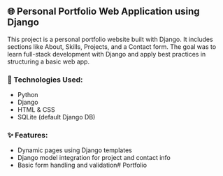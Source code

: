 ## 🌐 Personal Portfolio Web Application using Django

This project is a personal portfolio website built with Django. It includes sections like About, Skills, Projects, and a Contact form. The goal was to learn full-stack development with Django and apply best practices in structuring a basic web app.

### 🔧 Technologies Used:
- Python
- Django
- HTML & CSS
- SQLite (default Django DB)

### ✨ Features:
- Dynamic pages using Django templates
- Django model integration for project and contact info
- Basic form handling and validation# Portfolio
